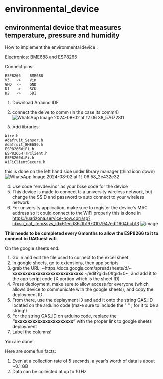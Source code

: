 # environmental_device
## environmental device that measures temperature, pressure and humidity

How to implement the environmental device :

Electronics: BME688 and ESP8266

Connect pins: 
```
ESP8266    BME688
V3   ->    Vin
GND  ->    GND
D1   ->    SCK
D2   ->    SDI
```

1.	Download Arduino IDE
2.	connect the deive to comm (in this case its comm4)
![WhatsApp Image 2024-08-02 at 12 06 38_576728f1](https://github.com/user-attachments/assets/e3873494-78b5-410d-878f-b5280c679fea)

3.	Add libraries:
   ```
Wire.h
Adafruit_Sensor.h
Adafruit_BME680.h
ESP8266WiFi.h
ESP8266HTTPClient.h
ESP8266WiFi.h
WiFiClientSecure.h
```
this is done on the left hand side under library manager (third icon down)
![WhatsApp Image 2024-08-02 at 12 06 58_2e432e32](https://github.com/user-attachments/assets/92f0d9d1-0f62-4486-9241-c4761cfafb49)


4.	Use code “envdev.ino” as your base code for the device
5.	This device is made to connect to a university wireless network, but change the SSID and password to auto connect to your wireless network.
6.	For university application, make sure to register the device's MAC address so it could connect to the WiFi properly
   this is done in https://uarizona.service-now.com/sp?id=sc_cat_item&sys_id=61ecd86a1b1970107947edf1604bcb13
   ![image](https://github.com/user-attachments/assets/73b56c6d-d35e-4fd1-a94f-c14b3e856aa0)

**This needs to be completed every 6 months to allow the ESP8266 to it to connect to UAGuest wifi**




On the google sheets end:
1.	Go in and edit the file used to connect to the excel sheet
2.	In google sheets, go to extensions, then app scripts
3.	grab the URL, ~https:/docs.google.com/spreadsheets/d/~ **xxxxxxxxxxxxxxxxxxxxxxxxxxxx** ~/edit?gid=0#gid=0~, and add it to the app script code
  	(X portion which is the sheet ID)
5. Press deployment, make sure to allow access for everyone (which allows device to communicate with the google sheets), and copy the deployment ID
6.	From there, use the deplayment ID and add it onto the string GAS_ID located on the arduino code (make sure to include the " " ; for it to be a string!)
7.	For the string GAS_ID on arduino code, replace the **“xxxxxxxxxxxxxxxxxxxxxxx”** with the proper link to google sheets deployment
8.	Label the columns!

You are done!

Here are some fun facts:
1. Even at a collection rate of 5 seconds, a year's worth of data is about ~0.1 GB
2. Data can be collected at up to 10 Hz

